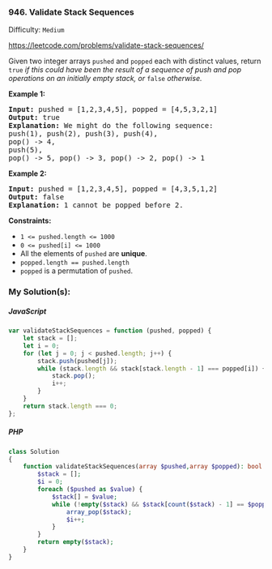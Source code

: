 ### 946. Validate Stack Sequences

Difficulty: `Medium`

https://leetcode.com/problems/validate-stack-sequences/



<p>Given two integer arrays <code>pushed</code> and <code>popped</code> each with distinct values, return <code>true</code><em> if this could have been the result of a sequence of push and pop operations on an initially empty stack, or </em><code>false</code><em> otherwise.</em></p>
<p><strong class="example">Example 1:</strong></p>
<pre><strong>Input:</strong> pushed = [1,2,3,4,5], popped = [4,5,3,2,1]
<strong>Output:</strong> true
<strong>Explanation:</strong> We might do the following sequence:
push(1), push(2), push(3), push(4),
pop() -&gt; 4,
push(5),
pop() -&gt; 5, pop() -&gt; 3, pop() -&gt; 2, pop() -&gt; 1
</pre>
<p><strong class="example">Example 2:</strong></p>
<pre><strong>Input:</strong> pushed = [1,2,3,4,5], popped = [4,3,5,1,2]
<strong>Output:</strong> false
<strong>Explanation:</strong> 1 cannot be popped before 2.
</pre>
<p><strong>Constraints:</strong></p>
<ul>
	<li><code>1 &lt;= pushed.length &lt;= 1000</code></li>
	<li><code>0 &lt;= pushed[i] &lt;= 1000</code></li>
	<li>All the elements of <code>pushed</code> are <strong>unique</strong>.</li>
	<li><code>popped.length == pushed.length</code></li>
	<li><code>popped</code> is a permutation of <code>pushed</code>.</li>
</ul>

### My Solution(s):

##### JavaScript

```js
var validateStackSequences = function (pushed, popped) {
    let stack = [];
    let i = 0;
    for (let j = 0; j < pushed.length; j++) {
        stack.push(pushed[j]);
        while (stack.length && stack[stack.length - 1] === popped[i]) {
            stack.pop();
            i++;
        }
    }
    return stack.length === 0;
};
```

##### PHP

```php
class Solution
{
    function validateStackSequences(array $pushed,array $popped): bool {
        $stack = [];
        $i = 0;
        foreach ($pushed as $value) {
            $stack[] = $value;
            while (!empty($stack) && $stack[count($stack) - 1] == $popped[$i]) {
                array_pop($stack);
                $i++;
            }
        }
        return empty($stack);
    }
}
```

